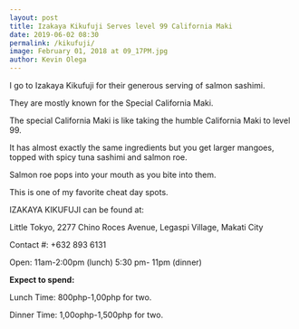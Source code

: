 ```yaml
--- 
layout: post 
title: Izakaya Kikufuji Serves level 99 California Maki
date: 2019-06-02 08:30
permalink: /kikufuji/ 
image: February 01, 2018 at 09_17PM.jpg
author: Kevin Olega 
--- 
```

I go to Izakaya Kikufuji for their generous serving of salmon sashimi.

They are mostly known for the Special California Maki.

The special California Maki is like taking the humble California Maki to level 99. 

It has almost exactly the same ingredients but you get larger mangoes, topped with spicy tuna sashimi and salmon roe.

Salmon roe pops into your mouth as you bite into them.

This is one of my favorite cheat day spots.

IZAKAYA KIKUFUJI can be found at:

Little Tokyo, 2277 Chino Roces Avenue, Legaspi Village, Makati City

Contact #:  +632 893 6131

Open:
11am-2:00pm  (lunch)
5:30 pm- 11pm (dinner)

**Expect to spend:**

Lunch Time: 800php-1,00php for two.

Dinner Time: 1,00ophp-1,500php for two.
